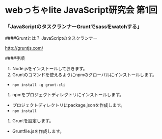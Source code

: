  webっちゃlite JavaScript研究会 第1回
===========


### 「JavaScriptのタスクランナーGruntでsassをwatchする」

####Gruntとは？
JavaScriptのタスクランナー

http://gruntjs.com/

####手順
1. Node.jsをインストールしておきます。
1. Gruntのコマンドを使えるようにnpmのグローバルにインストールします。
* `npm install -g grunt-cli`
1. npmをプロジェクトディレクトリにインストールします。
* プロジェクトディレクトリにpackage.jsonを作成します。
* `npm install`
1. Gruntを設定します。
* Gruntfile.jsを作成します。
